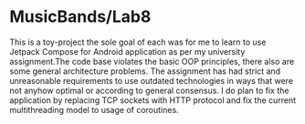 # MusicBands/Lab8

This is a toy-project the sole goal of each was for me to
learn to use Jetpack Compose for Android application as per
my university assignment.The code base violates the basic
OOP principles, there also are some general architecture
problems. The assignment has had strict and unreasonable
requirements to use outdated technologies in ways that were
not anyhow optimal or according to general consensus. I do
plan to fix the application by replacing TCP sockets with
HTTP protocol and fix the current multithreading model to
usage of coroutines.

